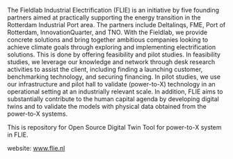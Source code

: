 The Fieldlab Industrial Electrification (FLIE) is an initiative by five founding partners aimed at practically supporting the energy transition in the Rotterdam Industrial Port area. The partners include Deltalinqs, FME, Port of Rotterdam, InnovationQuarter, and TNO. With the Fieldlab, we provide concrete solutions and bring together ambitious companies looking to achieve climate goals through exploring and implementing electrification solutions. This is done by offering feasibility and pilot studies. In feasibility studies, we leverage our knowledge and network through desk research activities to assist the client, including finding a launching customer, benchmarking technology, and securing financing. In pilot studies, we use our infrastructure and pilot hall to validate (power-to-X) technology in an operational setting at an industrially relevant scale. In addition, FLIE aims to substantially contribute to the human capital agenda by developing digital twins and to validate the models with physical data obtained from the power-to-X systems.

This is repository for Open Source Digital Twin Tool for power-to-X system in FLIE.

website: www.flie.nl
